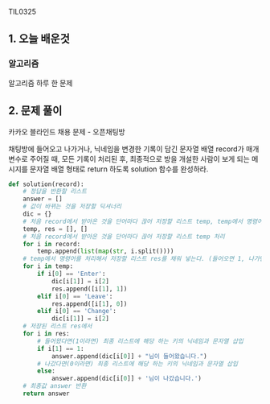 TIL0325

## 1. 오늘 배운것

### 알고리즘



알고리즘 하루 한 문제

## 2. 문제 풀이

 카카오 블라인드 채용 문제 - 오픈채팅방

채팅방에 들어오고 나가거나, 닉네임을 변경한 기록이 담긴 문자열 배열 record가 매개변수로 주어질 때, 모든 기록이 처리된 후, 최종적으로 방을 개설한 사람이 보게 되는 메시지를 문자열 배열 형태로 return 하도록 solution 함수를 완성하라.

``````python
def solution(record):
    # 정답을 반환할 리스트
    answer = []
    # 값이 바뀌는 것을 저장할 딕셔너리
    dic = {}
    # 처음 record에서 받아온 것을 단어마다 끊어 저장할 리스트 temp, temp에서 명령어를 처리해서 저장할 리스트 res
    temp, res = [], []
    # 처음 record에서 받아온 것을 단어마다 끊어 저장할 리스트 temp 처리
    for i in record:
        temp.append(list(map(str, i.split())))
    # temp에서 명령어를 처리해서 저장할 리스트 res를 채워 넣는다. (들어오면 1, 나가면 0으로 처리)
    for i in temp:
        if i[0] == 'Enter':
            dic[i[1]] = i[2]
            res.append([i[1], 1])
        elif i[0] == 'Leave':
            res.append([i[1], 0])
        elif i[0] == 'Change':
            dic[i[1]] = i[2]
    # 저장된 리스트 res에서
    for i in res:
        # 들어왔다면(1이라면) 최종 리스트에 해당 하는 키의 닉네임과 문자열 삽입
        if i[1] == 1:
            answer.append(dic[i[0]] + "님이 들어왔습니다.")
        # 나갔다면(0이라면) 최종 리스트에 해당 하는 키의 닉네임과 문자열 삽입
        else:
            answer.append(dic[i[0]] + '님이 나갔습니다.')
    # 최종값 answer 반환
    return answer
``````



